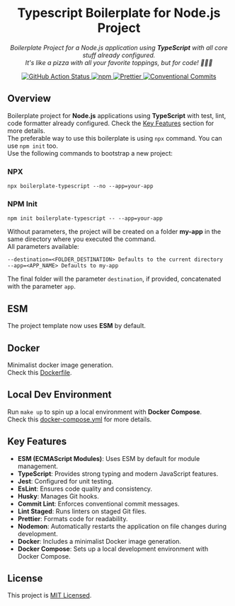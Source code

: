 <h1 align="center">Typescript Boilerplate for Node.js Project</h1>

<p align="center">
    <i>Boilerplate Project for a Node.js application using <strong>TypeScript</strong> with all core stuff already configured. 
    <br />
    It's like a pizza with all your favorite toppings, but for code! 🍕🍕🍕</i>
</p>

<p align="center">
  <a href="https://github.com/ddnb/boilerplate-typescript/actions/workflows/ci.yml">
    <img src="https://github.com/ddnb/boilerplate-typescript/actions/workflows/ci.yml/badge.svg" alt="GitHub Action Status" />
  </a>
  <a href="https://www.npmjs.com/package/boilerplate-typescript">
    <img src="https://img.shields.io/npm/v/boilerplate-typescript.svg?logo=npm&logoColor=fff&label=NPM+package&color=limegreen" alt="npm" />
  </a>
  <a href="https://github.com/prettier/prettier">
    <img src="https://img.shields.io/badge/code_style-prettier-ff69b4.svg?style=flat" alt="Prettier"/>
  </a>
  <a href="https://conventionalcommits.org">
    <img src="https://img.shields.io/badge/Conventional%20Commits-1.0.0-yellow.svg" alt="Conventional Commits"/>
  </a>
</p>

## Overview

Boilerplate project for **Node.js** applications using **TypeScript** with test, lint, code formatter already configured.
Check the [Key Features](#key-features) section for more details.  
The preferable way to use this boilerplate is using `npx` command. You can use `npm init` too.  
Use the following commands to bootstrap a new project:

### NPX

```
npx boilerplate-typescript --no --app=your-app
```

### NPM Init

```
npm init boilerplate-typescript -- --app=your-app
```

Without parameters, the project will be created on a folder **my-app** in the same directory where you executed the
command.  
All parameters available:

```
--destination=<FOLDER_DESTINATION> Defaults to the current directory
--app=<APP_NAME> Defaults to my-app
```

The final folder will the parameter `destination`, if provided, concatenated with the parameter `app`.

## ESM

The project template now uses **ESM** by default.

## Docker

Minimalist docker image generation.  
Check this [Dockerfile](build/docker/Dockerfile).

## Local Dev Environment

Run `make up` to spin up a local environment with **Docker Compose**.  
Check this [docker-compose.yml](deployments/dev/docker-compose.yml) for more details.

## Key Features

- **ESM (ECMAScript Modules)**: Uses ESM by default for module management.
- **TypeScript**: Provides strong typing and modern JavaScript features.
- **Jest**: Configured for unit testing.
- **EsLint**: Ensures code quality and consistency.
- **Husky**: Manages Git hooks.
- **Commit Lint**: Enforces conventional commit messages.
- **Lint Staged**: Runs linters on staged Git files.
- **Prettier**: Formats code for readability.
- **Nodemon**: Automatically restarts the application on file changes during development.
- **Docker**: Includes a minimalist Docker image generation.
- **Docker Compose**: Sets up a local development environment with Docker Compose.

## License

This project is [MIT Licensed](LICENSE).
